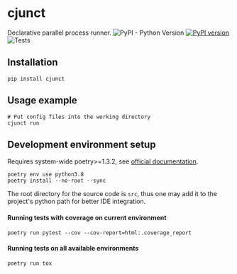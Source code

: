 # cjunct

Declarative parallel process runner.
![PyPI - Python Version](https://img.shields.io/pypi/pyversions/cjunct)
[![PyPI version](https://badge.fury.io/py/cjunct.svg)](https://badge.fury.io/py/cjunct)
![Tests](https://github.com/reartnew/cjunct/workflows/main-update/badge.svg)

## Installation

```shell
pip install cjunct
```

## Usage example

```shell
# Put config files into the working directory
cjunct run
```

## Development environment setup
Requires system-wide poetry>=1.3.2, see [official documentation](https://python-poetry.org).

```shell
poetry env use python3.8
poetry install --no-root --sync
```
The root directory for the source code is `src`,
thus one may add it to the project's python path
for better IDE integration.

#### Running tests with coverage on current environment

```shell
poetry run pytest --cov --cov-report=html:.coverage_report
```

#### Running tests on all available environments

```shell
poetry run tox
```

